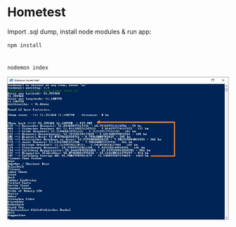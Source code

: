 
# Hometest

Import .sql dump, install node modules & run app:

 ```sh
npm install


nodemon index
```

![alt text](https://github.com/pouzak/hometest/blob/master/test.jpg)
